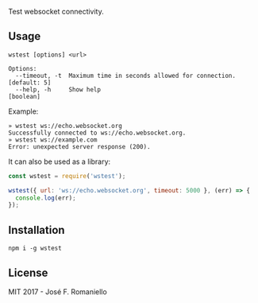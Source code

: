 Test websocket connectivity.

## Usage

```
wstest [options] <url>

Options:
  --timeout, -t  Maximum time in seconds allowed for connection.    [default: 5]
  --help, -h     Show help                                             [boolean]
```

Example:

```
» wstest ws://echo.websocket.org
Successfully connected to ws://echo.websocket.org.
» wstest ws://example.com
Error: unexpected server response (200).
```


It can also be used as a library:

```javascript
const wstest = require('wstest');

wstest({ url: 'ws://echo.websocket.org', timeout: 5000 }, (err) => {
  console.log(err);
});
```

## Installation

```
npm i -g wstest
```

## License

MIT 2017 - José F. Romaniello
